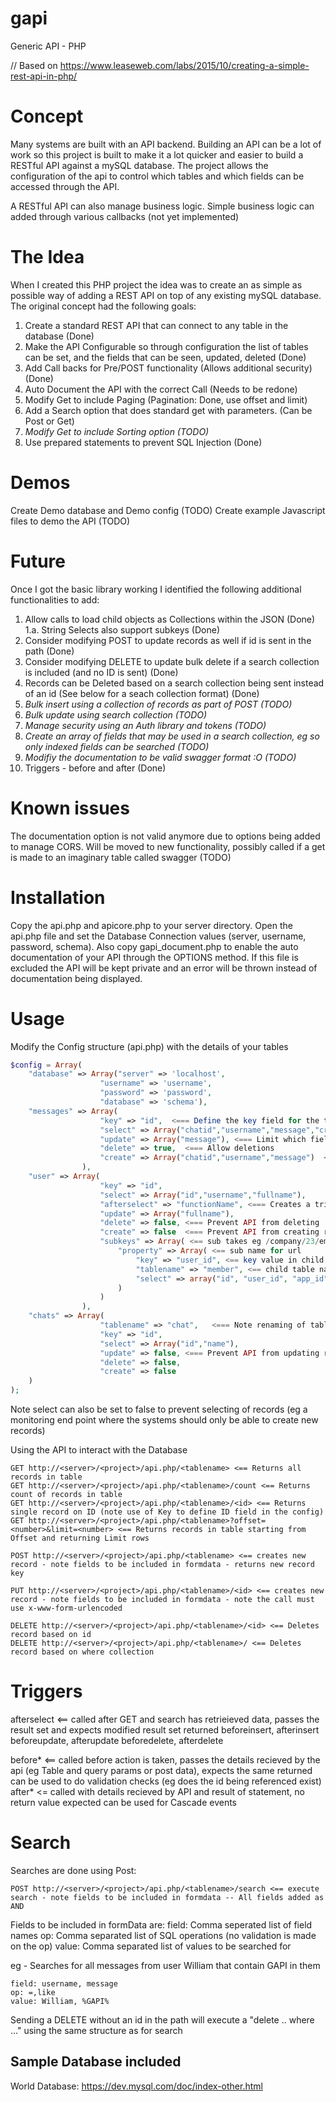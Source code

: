 # gapi

Generic API - PHP

// Based on https://www.leaseweb.com/labs/2015/10/creating-a-simple-rest-api-in-php/

# Concept

Many systems are built with an API backend. Building an API can be a lot of work so this project is built to make it a lot quicker and easier to build a RESTful API against a mySQL database. The project allows the configuration of the api to control which tables and which fields can be accessed through the API.

A RESTful API can also manage business logic. Simple business logic can added through various callbacks (not yet implemented)

# The Idea

When I created this PHP project the idea was to create an as simple as possible way of adding a REST API on top of any existing mySQL database. The original concept had the following goals:
1. Create a standard REST API that can connect to any table in the database (Done)
2. Make the API Configurable so through configuration the list of tables can be set, and the fields that can be seen, updated, deleted (Done)
3. Add Call backs for Pre/POST functionality (Allows additional security) (Done)
4. Auto Document the API with the correct Call (Needs to be redone)
5. Modify Get to include Paging (Pagination: Done, use offset and limit)
6. Add a Search option that does standard get with parameters. (Can be Post or Get)
7. _Modify Get to include Sorting option (TODO)_
8. Use prepared statements to prevent SQL Injection (Done)

# Demos

Create Demo database and Demo config (TODO)
Create example Javascript files to demo the API (TODO)

# Future

Once I got the basic library working I identified the following additional functionalities to add:
1. Allow calls to load child objects as Collections within the JSON (Done)
1.a. String Selects also support subkeys (Done)
2. Consider modifying POST to update records as well if id is sent in the path (Done)
2. Consider modifying DELETE to update bulk delete if a search collection is included (and no ID is sent) (Done)
3. Records can be Deleted based on a search collection being sent instead of an id (See below for a seach collection format) (Done)
4. _Bulk insert using a collection of records as part of POST (TODO)_
5. _Bulk update using search collection (TODO)_
6. _Manage security using an Auth library and tokens (TODO)_
7. _Create an array of fields that may be used in a search collection, eg so only indexed fields can be searched (TODO)_
8. _Modifiy the documentation to be valid swagger format :O (TODO)_
9. Triggers - before and after (Done)

# Known issues

The documentation option is not valid anymore due to options being added to manage CORS. Will be moved to new functionality, possibly called if a get is made to an imaginary table called swagger (TODO)

# Installation

Copy the api.php and apicore.php to your server directory. Open the api.php file and set the Database Connection values (server, username, password, schema). Also copy gapi_document.php to enable the auto documentation of your API through the OPTIONS method. If this file is excluded the API will be kept private and an error will be thrown instead of documentation being displayed.

# Usage

Modify the Config structure (api.php) with the details of your tables

```PHP
$config = Array(
	"database" => Array("server" => 'localhost',
					"username" => 'username',
					"password" => 'password',
					"database" => 'schema'),
    "messages" => Array(
					"key" => "id",  <=== Define the key field for the table in the database
					"select" => Array("chatid","username","message","createddate"), <=== Limit which fields acan be selected
					"update" => Array("message"), <=== Limit which fields can be updated
					"delete" => true,  <=== Allow deletions
					"create" => Array("chatid","username","message")  <=== Limit which fields can be detailed when new record is created (note id in this case is auto)
				),
    "user" => Array(
					"key" => "id",
					"select" => Array("id","username","fullname"),
					"afterselect" => "functionName", <=== Creates a trigger that is called after any select passing the results, returns a modified results object 
					"update" => Array("fullname"),
					"delete" => false, <=== Prevent API from deleting
					"create" => false  <=== Prevent API from creating records
					"subkeys" => Array( <== sub takes eg /company/23/employees [Read Only]
						"property" => Array( <== sub name for url
							"key" => "user_id", <== key value in child table
							"tablename" => "member", <== child table name - if not same as name>
							"select" => array("id", "user_id", "app_id", "role") <== fields to return in select array
						)
					)
				),
	"chats" => Array(
					"tablename" => "chat",   <=== Note renaming of table - API converts incoming 'chats' to the correct table name chat
					"key" => "id",
					"select" => Array("id","name"),
					"update" => false, <=== Prevent API from updating records
					"delete" => false,
					"create" => false
	)
);
```

Note select can also be set to false to prevent selecting of records (eg a monitoring end point where the systems should only be able to create new records)

Using the API to interact with the Database

```HTTP
GET http://<server>/<project>/api.php/<tablename> <== Returns all records in table
GET http://<server>/<project>/api.php/<tablename>/count <== Returns count of records in table
GET http://<server>/<project>/api.php/<tablename>/<id> <== Returns single record on ID (note use of Key to define ID field in the config)
GET http://<server>/<project>/api.php/<tablename>?offset=<number>&limit=<number> <== Returns records in table starting from Offset and returning Limit rows

POST http://<server>/<project>/api.php/<tablename> <== creates new record - note fields to be included in formdata - returns new record key

PUT http://<server>/<project>/api.php/<tablename>/<id> <== creates new record - note fields to be included in formdata - note the call must use x-www-form-urlencoded

DELETE http://<server>/<project>/api.php/<tablename>/<id> <== Deletes record based on id
DELETE http://<server>/<project>/api.php/<tablename>/ <== Deletes record based on where collection
```

# Triggers

afterselect <== called after GET and search has retrieieved data, passes the result set and expects modified result set returned
beforeinsert, afterinsert
beforeupdate, afterupdate
beforedelete, afterdelete

before* <== called before action is taken, passes the details recieved by the api (eg Table and query params or post data), expects the same returned
	can be used to do validation checks (eg does the id being referenced exist)
after* <= called with details recieved by API and result of statement, no return value expected 
	can be used for Cascade events

# Search

Searches are done using Post:

```HTTP
POST http://<server>/<project>/api.php/<tablename>/search <== execute search - note fields to be included in formdata -- All fields added as AND
```

Fields to be included in formData are:
field: Comma seperated list of field names
op: Comma separated list of SQL operations (no validation is made on the op)
value: Comma separated list of values to be searched for

eg - Searches for all messages from user William that contain GAPI in them

```
field: username, message
op: =,like
value: William, %GAPI%
```

Sending a DELETE without an id in the path will execute a "delete .. where ..." using the same structure as for search


## Sample Database included

World Database:
https://dev.mysql.com/doc/index-other.html

